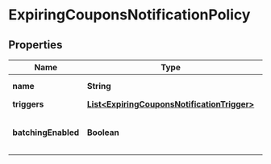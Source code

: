

# ExpiringCouponsNotificationPolicy

## Properties

Name | Type | Description | Notes
------------ | ------------- | ------------- | -------------
**name** | **String** | Notification name. | 
**triggers** | [**List&lt;ExpiringCouponsNotificationTrigger&gt;**](ExpiringCouponsNotificationTrigger.md) |  | 
**batchingEnabled** | **Boolean** | Indicates whether batching is activated. |  [optional]



